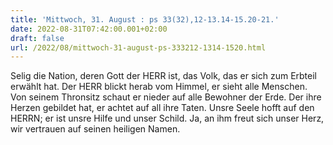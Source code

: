 ```yaml
---
title: 'Mittwoch, 31. August : ps 33(32),12-13.14-15.20-21.'
date: 2022-08-31T07:42:00.001+02:00
draft: false
url: /2022/08/mittwoch-31-august-ps-333212-1314-1520.html
---
```


Selig die Nation, deren Gott der HERR ist, das Volk, das er sich zum Erbteil erwählt hat. Der HERR blickt herab vom Himmel, er sieht alle Menschen. Von seinem Thronsitz schaut er nieder auf alle Bewohner der Erde. Der ihre Herzen gebildet hat, er achtet auf all ihre Taten. Unsre Seele hofft auf den HERRN; er ist unsre Hilfe und unser Schild. Ja, an ihm freut sich unser Herz, wir vertrauen auf seinen heiligen Namen.